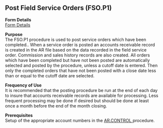 ##  Post Field Service Orders (FSO.P1)

<PageHeader />

**Form Details**  
[ Form Details ](FSO-P1-1/README.md)   

**Purpose**  
The FSO.P1 procedure is used to post service orders which have been
completed.. When a service order is posted an accounts receivable record is
created in the AR file based on the data recorded in the field service order.
Commission and sales history records are also created. All orders which have
been completed but have not been posted are automatically selected and posted
by the procedure, unless a cutoff date is entered. Then only the completed
orders that have not been posted with a close date less than or equal to the
cutoff date are selected.

**Frequency of Use**  
It is recommended that the posting procedure be run at the end of each day to
insure that accounts receivable records are available for processing. Less
frequent processing may be done if desired but should be done at least once a
month before the end of the month closing.

**Prerequisites**  
Setup of the appropriate account numbers in the [ AR.CONTROL ](../../../AR-OVERVIEW/AR-ENTRY/AR-CONTROL/README.md) procedure. 

<badge text= "Version 8.10.57" vertical="middle" />

<PageFooter />